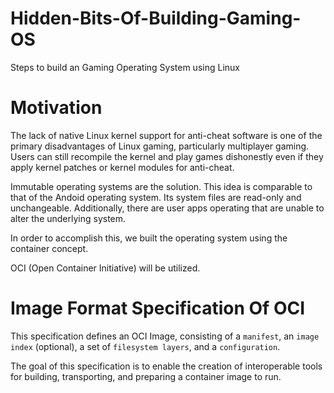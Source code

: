 # Hidden-Bits-Of-Building-Gaming-OS
Steps to build an Gaming Operating System using Linux 

# Motivation
The lack of native Linux kernel support for anti-cheat software is one of the primary disadvantages of Linux gaming, particularly multiplayer gaming. Users can still recompile the kernel and play games dishonestly even if they apply kernel patches or kernel modules for anti-cheat.

Immutable operating systems are the solution. This idea is comparable to that of the Andoid operating system. Its system files are read-only and unchangeable. Additionally, there are user apps operating that are unable to alter the underlying system.

In order to accomplish this, we built the operating system using the container concept.

OCI (Open Container Initiative) will be utilized.


# Image Format Specification Of OCI

This specification defines an OCI Image, consisting of a `manifest`, an `image index` (optional), a set of `filesystem layers`, and a `configuration`.

The goal of this specification is to enable the creation of interoperable tools for building, transporting, and preparing a container image to run.
